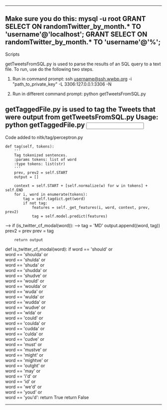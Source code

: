 -------------------------------------------------------------------
Make sure you do this:
mysql -u root
GRANT SELECT ON randomTwitter_by_month.* TO 'username'@'localhost';
GRANT SELECT ON randomTwitter_by_month.* TO 'username'@'%';
-------------------------------------------------------------------
Scripts

getTweetsFromSQL.py is used to parse the results of an SQL query to a text file. To run, use do the following two steps.

1. Run in command prompt: 
ssh username@ssh.wwbp.org -i "path_to_private_key" -L 3306:127.0.0.1:3306 -N

2. Run in different command prompt:
python getTweetsFromSQL.py <username> <sql query file> <path to output file>

getTaggedFile.py is used to tag the Tweets that were output from getTweetsFromSQL.py
Usage: python getTaggedFile.py <input file> <output file>
-------------------------------------------------------------------

Code added to nltk/tag/perceptron.py

    def tag(self, tokens):
        '''
        Tag tokenized sentences.
        :params tokens: list of word
        :type tokens: list(str)
        '''
        prev, prev2 = self.START
        output = []
        
        context = self.START + [self.normalize(w) for w in tokens] + self.END
        for i, word in enumerate(tokens):
            tag = self.tagdict.get(word)
            if not tag:
                features = self._get_features(i, word, context, prev, prev2)
                tag = self.model.predict(features)
-->             if (is_twitter_cf_modal(word)):
-->                 tag = 'MD'
            output.append((word, tag))
            prev2 = prev
            prev = tag

        return output



def is_twitter_cf_modal(word):
    if word == 'should' or \
        word == 'shoulda' or \
        word == 'shulda' or \
        word == 'shuda' or \
        word == 'shudda' or \
        word == 'shudve' or \
        word == 'would' or \
        word == 'woulda' or \
        word == 'wuda' or \
        word == 'wulda' or \
        word == 'wudda' or \
        word == 'wudve' or \
        word == 'wlda' or \
        word == 'could' or \
        word == 'coulda' or \
        word == 'cudda' or \
        word == 'culda' or \
        word == 'cudve' or \
        word == 'must' or \
        word == 'mustve' or \
        word == 'might' or \
        word == 'mightve' or \
        word == 'outght' or \
        word == 'may' or \
        word == 'i\'d' or \
        word == 'id' or \
        word == 'we\'d' or \
        word == 'youd' or \
        word == 'you\'d':
            return True
    return False

---------------------------------------------